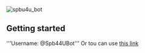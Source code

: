 ![spbu4u_bot](https://pp.userapi.com/c841523/v841523334/1eb9b/XyqYe7KAy8M.jpg "Spbu4UBot")

## Getting started
'''Username: @Spb44UBot'''
Or tou can use [this link](https://t.me/Spbu4UBot)
